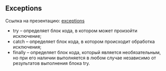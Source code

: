 
## Exceptions
Ссылка на презентацию: [exceptions](https://github.com/ait-tr/cohort22/blob/main/basic_programming/lesson_45/exceptions.pdf)

- try – определяет блок кода, в котором может произойти исключение;
- catch – определяет блок кода, в котором происходит обработка исключения;
- finally – определяет блок кода, который является необязательным, но при его наличии выполняется в любом случае независимо от результатов выполнения блока try.